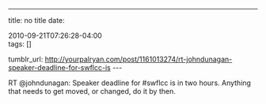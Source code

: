 ---
title: no title
date:

 2010-09-21T07:26:28-04:00  
tags:  []

tumblr_url:
http://yourpalryan.com/post/1161013274/rt-johndunagan-speaker-deadline-for-swflcc-is
\-\--

RT \@johndunagan: Speaker deadline for \#swflcc is in two hours.
Anything that needs to get moved, or changed, do it by then.
